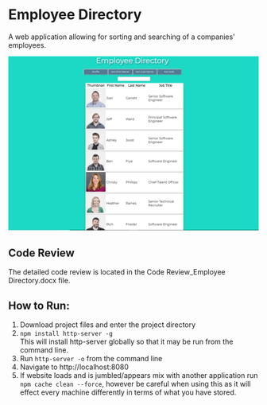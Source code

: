 # Employee Directory

A web application allowing for sorting and searching of a companies' employees.

![ScreenShot](https://github.com/weazel02/Employee-Directory/blob/master/Directory-Picture.PNG)

## Code Review

The detailed code review is located in the Code Review_Employee Directory.docx file.


## How to Run:

1. Download project files and enter the project directory
2. `npm install http-server -g`  
This will install http-server globally so that it may be run from the command line.
3. Run `http-server -o` from the command line
4. Navigate to http://localhost:8080  
5. If website loads and is jumbled/appears mix with another application run `npm cache clean --force`, however be careful when using this as it will effect every machine differently in terms of what you have stored. 



